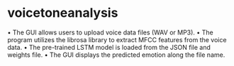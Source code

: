# voicetoneanalysis


• The GUI allows users to upload voice data files (WAV or MP3).
• The program utilizes the librosa library to extract MFCC features
from the voice data.
• The pre-trained LSTM model is loaded from the JSON file and
weights file.
• The GUI displays the predicted emotion along the file name.